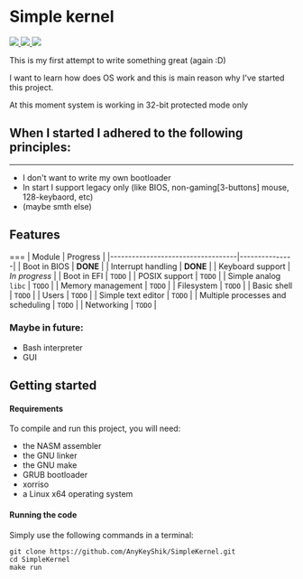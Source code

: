 # Simple kernel 

<a href="https://github.com/AnyKeyShik/SimpleKernel/blob/master/LICENSE">
<img src ="https://img.shields.io/github/license/AnyKeyShik/SimpleKernel.svg" />
</a>
<a href="https://github.com/AnyKeyShik/SimpleKernel/stargazers">
<img src ="https://img.shields.io/github/stars/AnyKeyShik/SimpleKernel.svg" />
</a>
<a href="https://github.com/AnyKeyShik/SimpleKernel/network">
<img src ="https://img.shields.io/github/forks/AnyKeyShik/SimpleKernel.svg" />
</a>

This is my first attempt to write something great (again :D)

I want to learn how does OS work and this is main reason why I've started this project.

At this moment system is working in 32-bit protected mode only

## When I started I adhered to the following principles:
---
* I don't want to write my own bootloader
* In start I support legacy only (like BIOS, non-gaming[3-buttons] mouse, 128-keybaord, etc)
* (maybe smth else)


## Features
===
| Module                            | Progress      |
|-----------------------------------|---------------|
| Boot in BIOS                      | **DONE**      |
| Interrupt handling                | **DONE**      |
| Keyboard support                  | *In progress* |
| Boot in EFI                       | `TODO`        |
| POSIX support                     | `TODO`        |
| Simple analog `libc`              | `TODO`        |
| Memory management                 | `TODO`        |
| Filesystem                        | `TODO`        |
| Basic shell                       | `TODO`        |
| Users                             | `TODO`        |
| Simple text editor                | `TODO`        |
| Multiple processes and scheduling | `TODO`        |
| Networking                        | `TODO`        |

### Maybe in future:
* Bash interpreter
* GUI

## Getting started

#### Requirements

To compile and run this project, you will need:
* the NASM assembler
* the GNU linker
* the GNU make
* GRUB bootloader
* xorriso
* a Linux x64 operating system

#### Running the code

Simply use the following commands in a terminal:
```
git clone https://github.com/AnyKeyShik/SimpleKernel.git
cd SimpleKernel
make run
```
